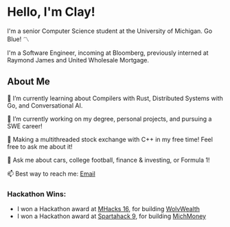 # Hello, I'm Clay!
  I'm a senior Computer Science student at the University of Michigan. Go Blue! 〽️

  I'm a Software Engineer, incoming at Bloomberg, previously interned at Raymond James and United Wholesale Mortgage.

## About Me 
  🌱 I’m currently learning about Compilers with Rust, Distributed Systems with Go, and Conversational AI.
  
  🔭 I’m currently working on my degree, personal projects, and pursuing a SWE career!
  
  🎯 Making a multithreaded stock exchange with C++ in my free time! Feel free to ask me about it!
  
  💬 Ask me about cars, college football, finance & investing, or Formula 1!
  
  📫 Best way to reach me: [Email](mailto:cvano@umich.edu)
  
  <!---🍿 Fun Fact: I really enjoy the Breaking Bad and Better Call Saul TV shows. I've watched both more than 3 times. -->

### Hackathon Wins:
  - I won a Hackathon award at [MHacks 16](https://mhacks-16.devpost.com/), for building [WolvWealth](https://devpost.com/software/wolvwealth) 
  - I won a Hackathon award at [Spartahack 9](https://spartahack-9.devpost.com/), for building [MichMoney](https://devpost.com/software/michmoney) 
  
<!--
### My skills:
  - Languages:
    - C++, Python, SQL, HTML, CSS
    - Go, JavaScript, TypeScript, C#, C, 
  - Frameworks & Technologies:
    - Flask, React.js, a bit of TailwindCSS
    - Angular, RxJS
    - Linux, Bash
-->

<!--
- ⚡ Fun fact: ...
-->
